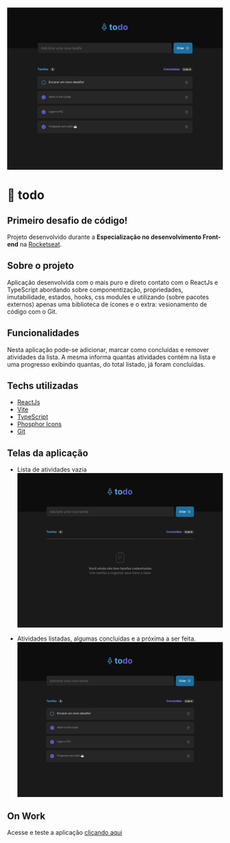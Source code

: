 ![Ignite todo screen](./.github/withTasks.png)

# 🚀 todo

## Primeiro desafio de código!

Projeto desenvolvido durante a **Especialização no desenvolvimento Front-end** na [Rocketseat](https://www.rocketseat.com.br/).

## Sobre o projeto

Aplicação desenvolvida com o mais puro e direto contato com o ReactJs e TypeScript abordando sobre componentização, propriedades, imutabilidade, estados, hooks, css modules e utilizando (sobre pacotes externos) apenas uma biblioteca de ícones e o extra: vesionamento de código com o Git.

## Funcionalidades

Nesta aplicação pode-se adicionar, marcar como concluídas e remover atividades da lista. A mesma informa quantas atividades contém na lista e uma progresso exibindo quantas, do total listado, já foram concluídas.

## Techs utilizadas

- [ReactJs](https://pt-br.reactjs.org/)
- [Vite](https://vitejs.dev/)
- [TypeScript](https://www.typescriptlang.org/)
- [Phosphor Icons](https://phosphoricons.com/)
- [Git](https://git-scm.com/)

## Telas da aplicação

- Lista de atividades vazia
  ![Ignite todo screen without tasks](./.github/noTasks.png)

- Atividades listadas, algumas concluídas e a próxima a ser feita.
  ![Ignite todo screen](./.github/withTasks.png)

## On Work

Acesse e teste a aplicação [clicando aqui](https://cipriano-ignite-todo-list.netlify.app/)
